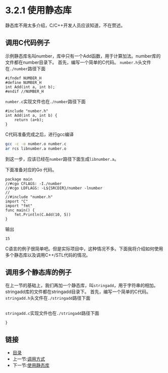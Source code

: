 # 3.2.1 使用静态库

静态库不用太多介绍，C/C++开发人员应该知道，不在赘述。

## 调用C代码例子

示例静态库名叫number，库中只有一个Add函数，用于计算加法。number库的文件都在number目录下。
首先，编写一个简单的C代码。
`number.h`头文件在`./number`路径下面

```code
#ifndef NUMBER_H
#define NUMBER_H
int Add(int a, int b);
#endif //NUMBER_H
```

`number.c`实现文件也在`./number`路径下面

```code
#include "number.h"
int Add(int a, int b) {
    return (a+b);
}
```

C代码准备完成之后，进行gcc编译

```bash
gcc -c -o number.o number.c
ar rcs libnumber.a number.o
```

到这一步，应该已经在`number`路径下面生成`libnumber.a`。

下面准备对应的Go 代码。

```code
package main
//#cgo CFLAGS: -I./number
//#cgo LDFLAGS: -L${SRCDIR}/number -lnumber
//
//#include "number.h"
import "C"
import "fmt"
func main() {
    fmt.Println(C.Add(10, 5))
}
```

输出

```text
15
```

C语言的例子很简单吧。但是实际项目中，这种情况不多。下面我将介绍如何使用多个静态库以及调用C++/STL代码的情况。

## 调用多个静态库的例子

在上一节的基础上，我们再加一个静态库，叫`stringadd`，用于字符串的相加。stringadd库的文件都在stringadd目录下。
首先，编写一个简单的C代码。
`stringadd.h`头文件在`./stringadd`路径下面

```code
```

`stringadd.c`实现文件也在`./stringadd`路径下面

```code
}
```

## 链接

- [目录](directory.md)
- 上一节:[调用方式](03.2.md)
- 下一节:[使用静态库](03.2.2.md)
